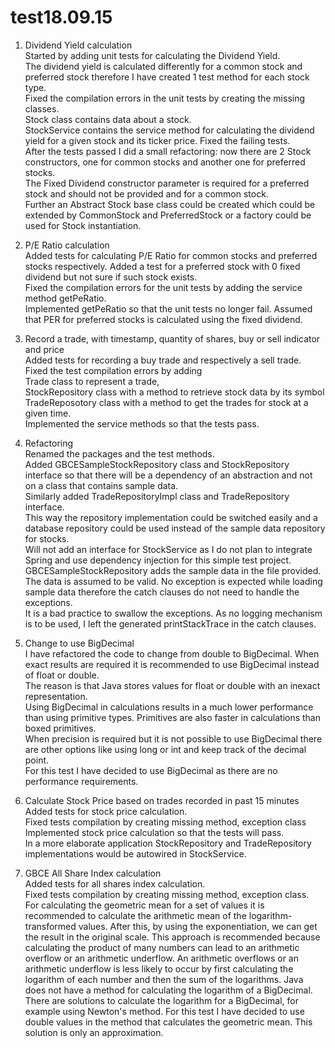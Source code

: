 # test18.09.15

1. Dividend Yield calculation  
Started by adding unit tests for calculating the Dividend Yield.  
The dividend yield is calculated differently for a common stock and preferred stock therefore I have created 1 test method for each stock type.  
Fixed the compilation errors in the unit tests by creating the missing classes.  
Stock class contains data about a stock.   
StockService contains the service method for calculating the dividend yield for a given stock and its ticker price. 
Fixed the failing tests.  
After the tests passed I did a small refactoring: now there are 2 Stock constructors, one for common stocks and another one for preferred stocks.  
The Fixed Dividend constructor parameter is required for a preferred stock and should not be provided and for a common stock.  
Further an Abstract Stock base class could be created which could be extended by CommonStock and PreferredStock or a factory could be used for Stock instantiation.  

2. P/E Ratio calculation  
Added tests for calculating P/E Ratio for common stocks and preferred stocks respectively. Added a test for a preferred stock with 0 fixed dividend but not sure if such stock exists.  
Fixed the compilation errors for the unit tests by adding the service method getPeRatio.  
Implemented getPeRatio so that the unit tests no longer fail. Assumed that PER for preferred stocks is calculated using the fixed dividend.  

3. Record a trade, with timestamp, quantity of shares, buy or sell indicator and price  
Added tests for recording a buy trade and respectively a sell trade.   
Fixed the test compilation errors by adding   
				Trade class to represent a trade,  
				StockRepository class with a method to retrieve stock data by its symbol  
				TradeReposotory class with a method to get the trades for stock at a given time.  				
Implemented the service methods so that the tests pass.  

4. Refactoring  
Renamed the packages and the test methods.  
Added GBCESampleStockRepository class and StockRepository interface so that there will be a dependency of an abstraction and not on a class that contains sample data.  
Similarly added TradeRepositoryImpl class and TradeRepository interface.  
This way the repository implementation could be switched easily and a database repository could be used instead of the sample data repository for stocks.  
Will not add an interface for StockService as I do not plan to integrate Spring and use dependency injection for this simple test project.  
GBCESampleStockRepository adds the sample data in the file provided. The data is assumed to be valid. No exception is expected while loading sample data therefore the catch clauses do not need to handle the exceptions.   
It is a bad practice to swallow the exceptions. As no logging mechanism is to be used, I left the generated printStackTrace in the catch clauses.    

5. Change to use BigDecimal  
I have refactored the code to change from double to BigDecimal. When exact results are required it is recommended to use BigDecimal instead of float or double.  
The reason is that Java stores values for float or double with an inexact representation.  
Using BigDecimal in calculations results in a much lower performance than using primitive types. Primitives are also faster in calculations than boxed primitives.  
When precision is required but it is not possible to use BigDecimal there are other options like using long or int and keep track of the decimal point.  
For this test I have decided to use BigDecimal as there are no performance requirements.  

5. Calculate Stock Price based on trades recorded in past 15 minutes  
Added tests for stock price calculation.  
Fixed tests compilation by creating missing method, exception class  
Implemented stock price calculation so that the tests will pass.  
In a more elaborate application StockRepository and TradeRepository implementations would be autowired in StockService.  


6. GBCE All Share Index calculation  
Added tests for all shares index calculation.  
Fixed tests compilation by creating missing method, exception class.  
For calculating the geometric mean for a set of values it is recommended to calculate the arithmetic mean of the logarithm-transformed values.
After this, by using the exponentiation, we can get the result in the original scale.
This approach is recommended because calculating the product of many numbers can lead to an arithmetic overflow or an arithmetic underflow. 
An arithmetic overflows or an arithmetic underflow is less likely to occur by first calculating the logarithm of each number and then the sum of the logarithms.
Java does not have a method for calculating the logarithm of a BigDecimal. There are solutions to calculate the logarithm for a BigDecimal, for example using Newton's method.
For this test I have decided to use double values in the method that calculates the geometric mean. This solution is only an approximation.









	

			

